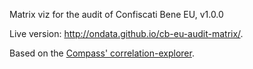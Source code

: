 Matrix viz for the audit of Confiscati Bene EU, v1.0.0

Live version: http://ondata.github.io/cb-eu-audit-matrix/.

Based on the [Compass' correlation-explorer](https://github.com/CompassInc/correlation-explorer).

